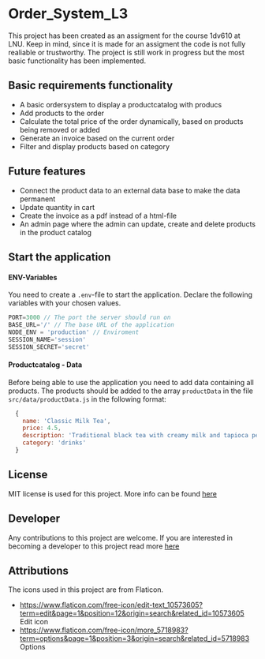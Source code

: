 # Order_System_L3
This project has been created as an assigment for the course 1dv610 at LNU. Keep in mind, since it is made for an assigment the code is not fully realiable or trustworthy. The project is still work in progress but the most basic functionality has been implemented.


## Basic requirements functionality
- A basic ordersystem to display a productcatalog with producs
- Add products to the order
- Calculate the total price of the order dynamically, based on products being removed or added
- Generate an invoice based on the current order
- Filter and display products based on category

## Future features
- Connect the product data to an external data base to make the data permanent
- Update quantity in cart
- Create the invoice as a pdf instead of a html-file
- An admin page where the admin can update, create and delete products in the product catalog


## Start the application

####  ENV-Variables
You need to create a `.env`-file to start the application. Declare the following variables with your chosen values.
```js
PORT=3000 // The port the server should run on
BASE_URL='/' // The base URL of the application
NODE_ENV = 'production' // Enviroment
SESSION_NAME='session'
SESSION_SECRET='secret'
```

#### Productcatalog - Data
Before being able to use the application you need to add data  containing all products. The products should be added to the array `productData` in the file `src/data/productData.js` in the following format:

```js
  {
    name: 'Classic Milk Tea',
    price: 4.5,
    description: 'Traditional black tea with creamy milk and tapioca pearls',
    category: 'drinks'
  }
```

## License
MIT license is used for this project. More info can be found [here](/LICENSE)

## Developer
Any contributions to this project are welcome. If you are interested in becoming a developer to this project read more [here](./docs/developer.md)

## Attributions
The icons used in this project are from Flaticon.
- https://www.flaticon.com/free-icon/edit-text_10573605?term=edit&page=1&position=12&origin=search&related_id=10573605 Edit icon
- https://www.flaticon.com/free-icon/more_5718983?term=options&page=1&position=3&origin=search&related_id=5718983 Options
